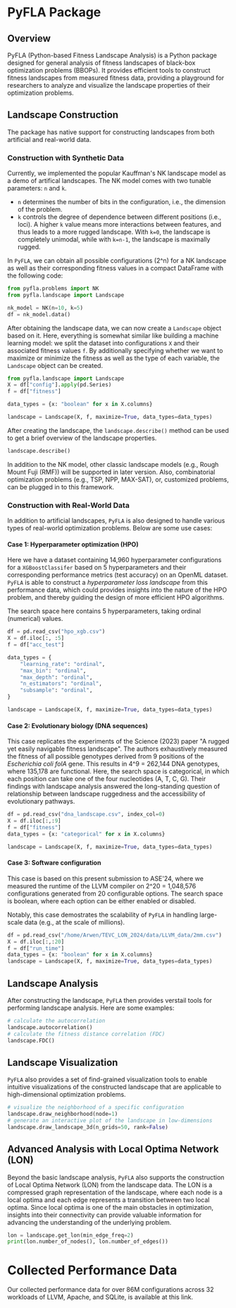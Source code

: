 
# PyFLA Package

## Overview
PyFLA (Python-based Fitness Landscape Analysis) is a Python package designed for general analysis of fitness landscapes of black-box optimization problems (BBOPs). It provides efficient tools to construct fitness landscapes from measured fitness data, providing a playground for researchers to analyze and visualize the landscape properties of their optimization problems.

## Landscape Construction
The package has native support for constructing landscapes from both artificial and real-world data.

### Construction with Synthetic Data

Currently, we implemented the popular Kauffman's NK landscape model as a demo of artifical landscapes. The NK model comes with two tunable parameters: `n` and `k`. 
- `n` determines the number of bits in the configuration, i.e., the dimension of the problem.
- `k` controls the degree of dependence between different positions (i.e., loci). A higher `k` value means more interactions between features, and thus leads to a more rugged landscape. With `k=0`, the landscape is completely unimodal, while with `k=n-1`, the landscape is maximally rugged.

In `PyFLA`, we can obtain all possible configurations (2^n) for a NK landscape as well as their corresponding fitness values in a compact DataFrame with the following code:

```python
from pyfla.problems import NK
from pyfla.landscape import Landscape

nk_model = NK(n=10, k=5)
df = nk_model.data()
```

After obtaining the landscape data, we can now create a `Landscape` object based on it. Here, everything is somewhat similar like building a machine learning model: we split the dataset into configurations `X` and their associated fitness values `f`. By additionally specifying whether we want to maximize or minimize the fitness as well as the type of each variable, the `Landscape` object can be created. 

```python
from pyfla.landscape import Landscape
X = df["config"].apply(pd.Series)
f = df["fitness"]

data_types = {x: "boolean" for x in X.columns}

landscape = Landscape(X, f, maximize=True, data_types=data_types)
```

After creating the landscape, the `landscape.describe()` method can be used to get a brief overview of the landscape properties.
```python
landscape.describe()
```

In addition to the NK model, other classic landscape models (e.g., Rough Mount Fuji (RMF)) will be supported in later version. Also, combinatorial optimization problems (e.g., TSP, NPP, MAX-SAT), or, customized problems, can be plugged in to this framework. 


### Construction with Real-World Data

In addition to artificial landscapes, `PyFLA` is also designed to handle various types of real-world optimization problems. Below are some use cases:

#### Case 1: Hyperparameter optimization (HPO)

Here we have a dataset containing 14,960 hyperparameter configurations for a `XGBoostClassifer` based on 5 hyperparameters and their corresponding performance metrics (test accuracy) on an OpenML dataset. `PyFLA` is able to construct a *hyperparameter loss landscape* from this performance data, which could provides insights into the nature of the HPO problem, and thereby guiding the design of more efficient HPO algorithms.

The search space here contains 5 hyperparameters, taking ordinal (numerical) values. 

```python
df = pd.read_csv("hpo_xgb.csv")
X = df.iloc[:, :5]
f = df["acc_test"]

data_types = {
    "learning_rate": "ordinal",
    "max_bin": "ordinal",
    "max_depth": "ordinal",
    "n_estimators": "ordinal",
    "subsample": "ordinal",
}

landscape = Landscape(X, f, maximize=True, data_types=data_types)
```

#### Case 2: Evolutionary biology (DNA sequences)

This case replicates the experiments of the Science (2023) paper "A rugged yet easily navigable fitness landscape". The authors exhaustively measured the fitness of all possible genotypes derived from 9 positions of the *Escherichia coli folA* gene. This results in 4^9 = 262,144 DNA genotypes, where 135,178 are functional. Here, the search space is categorical, in which each position can take one of the four nucleotides (A, T, C, G). Their findings with landscape analysis answered the long-standing question of relationship between landscape ruggedness and the accessibility of evolutionary pathways.

```python
df = pd.read_csv("dna_landscape.csv", index_col=0)
X = df.iloc[:,:9]
f = df["fitness"]
data_types = {x: "categorical" for x in X.columns}

landscape = Landscape(X, f, maximize=True, data_types=data_types)
```

#### Case 3: Software configuration

This case is based on this present submission to ASE'24, where we measured the runtime of the LLVM compiler on 2^20 = 1,048,576 configurations generated from 20 configurable options. The search space is boolean, where each option can be either enabled or disabled. 

Notably, this case demostrates the scalability of `PyFLA` in handling large-scale data (e.g., at the scale of millions).

```python
df = pd.read_csv("/home/Arwen/TEVC_LON_2024/data/LLVM_data/2mm.csv")
X = df.iloc[:,:20]
f = df["run_time"]
data_types = {x: "boolean" for x in X.columns}
landscape = Landscape(X, f, maximize=True, data_types=data_types)
```

## Landscape Analysis

After constructing the landscape, `PyFLA` then provides verstail tools for performing landscape analysis. Here are some examples:

```python
# calculate the autocorrelation
landscape.autocorrelation()
# calculate the fitness distance correlation (FDC)
landscape.FDC()
```

## Landscape Visualization

`PyFLA` also provides a set of find-grained visualization tools to enable intuitive visualizations of the constructed landscape that are applicable to high-dimensional optimization problems. 

```python
# visualize the neighborhood of a specific configuration
landscape.draw_neighborhood(node=1)
# generate an interactive plot of the landscape in low-dimensions
landscape.draw_landscape_3d(n_grids=50, rank=False)
```

## Advanced Analysis with Local Optima Network (LON)

Beyond the basic landscape analysis, `PyFLA` also supports the construction of Local Optima Network (LON) from the landscape data. The LON is a compressed graph representation of the landscape, where each node is a local optima and each edge represents a transition between two local optima. Since local optima is one of the main obstacles in optimization, insights into their connectivity can provide valuable information for advancing the understanding of the underlying problem. 

```python
lon = landscape.get_lon(min_edge_freq=2)
print(lon.number_of_nodes(), lon.number_of_edges())
```

# Collected Performance Data

Our collected performance data for over 86M configurations across 32 workloads of LLVM, Apache, and SQLite, is available at this link. 


